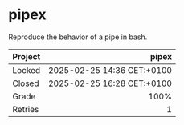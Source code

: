 # pipex

Reproduce the behavior of a pipe in bash.

| Project | pipex                      |
|:--------|---------------------------:|
| Locked  | 2025-02-25 14:36 CET:+0100 |
| Closed  | 2025-02-25 16:28 CET:+0100 |
| Grade   | 100%                       |
| Retries | 1                          |